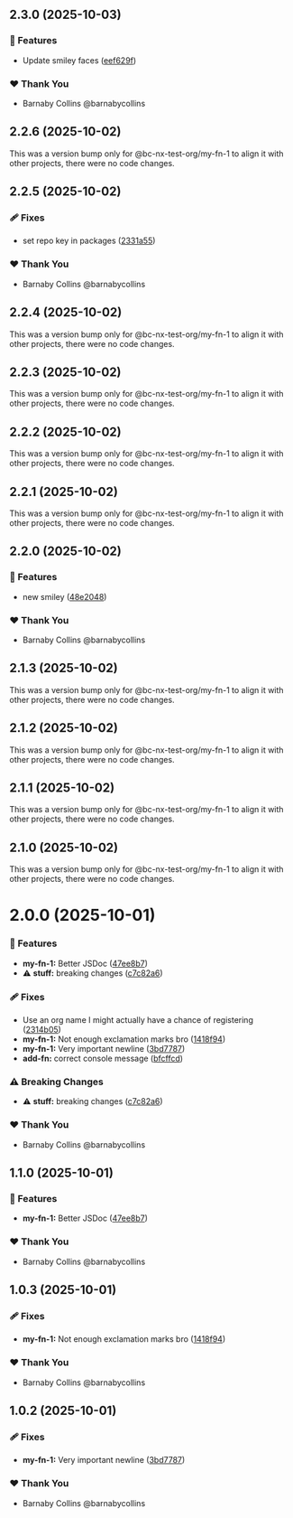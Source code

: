 ## 2.3.0 (2025-10-03)

### 🚀 Features

- Update smiley faces ([eef629f](https://github.com/barnabycollins/monorepo-playground/commit/eef629f))

### ❤️ Thank You

- Barnaby Collins @barnabycollins

## 2.2.6 (2025-10-02)

This was a version bump only for @bc-nx-test-org/my-fn-1 to align it with other projects, there were no code changes.

## 2.2.5 (2025-10-02)

### 🩹 Fixes

- set repo key in packages ([2331a55](https://github.com/barnabycollins/monorepo-playground/commit/2331a55))

### ❤️ Thank You

- Barnaby Collins @barnabycollins

## 2.2.4 (2025-10-02)

This was a version bump only for @bc-nx-test-org/my-fn-1 to align it with other projects, there were no code changes.

## 2.2.3 (2025-10-02)

This was a version bump only for @bc-nx-test-org/my-fn-1 to align it with other projects, there were no code changes.

## 2.2.2 (2025-10-02)

This was a version bump only for @bc-nx-test-org/my-fn-1 to align it with other projects, there were no code changes.

## 2.2.1 (2025-10-02)

This was a version bump only for @bc-nx-test-org/my-fn-1 to align it with other projects, there were no code changes.

## 2.2.0 (2025-10-02)

### 🚀 Features

- new smiley ([48e2048](https://github.com/barnabycollins/monorepo-playground/commit/48e2048))

### ❤️ Thank You

- Barnaby Collins @barnabycollins

## 2.1.3 (2025-10-02)

This was a version bump only for @bc-nx-test-org/my-fn-1 to align it with other projects, there were no code changes.

## 2.1.2 (2025-10-02)

This was a version bump only for @bc-nx-test-org/my-fn-1 to align it with other projects, there were no code changes.

## 2.1.1 (2025-10-02)

This was a version bump only for @bc-nx-test-org/my-fn-1 to align it with other projects, there were no code changes.

## 2.1.0 (2025-10-02)

This was a version bump only for @bc-nx-test-org/my-fn-1 to align it with other projects, there were no code changes.

# 2.0.0 (2025-10-01)

### 🚀 Features

- **my-fn-1:** Better JSDoc ([47ee8b7](https://github.com/barnabycollins/monorepo-playground/commit/47ee8b7))
- ⚠️  **stuff:** breaking changes ([c7c82a6](https://github.com/barnabycollins/monorepo-playground/commit/c7c82a6))

### 🩹 Fixes

- Use an org name I might actually have a chance of registering ([2314b05](https://github.com/barnabycollins/monorepo-playground/commit/2314b05))
- **my-fn-1:** Not enough exclamation marks bro ([1418f94](https://github.com/barnabycollins/monorepo-playground/commit/1418f94))
- **my-fn-1:** Very important newline ([3bd7787](https://github.com/barnabycollins/monorepo-playground/commit/3bd7787))
- **add-fn:** correct console message ([bfcffcd](https://github.com/barnabycollins/monorepo-playground/commit/bfcffcd))

### ⚠️  Breaking Changes

- ⚠️  **stuff:** breaking changes ([c7c82a6](https://github.com/barnabycollins/monorepo-playground/commit/c7c82a6))

### ❤️ Thank You

- Barnaby Collins @barnabycollins

## 1.1.0 (2025-10-01)

### 🚀 Features

- **my-fn-1:** Better JSDoc ([47ee8b7](https://github.com/barnabycollins/monorepo-playground/commit/47ee8b7))

### ❤️ Thank You

- Barnaby Collins @barnabycollins

## 1.0.3 (2025-10-01)

### 🩹 Fixes

- **my-fn-1:** Not enough exclamation marks bro ([1418f94](https://github.com/barnabycollins/monorepo-playground/commit/1418f94))

### ❤️ Thank You

- Barnaby Collins @barnabycollins

## 1.0.2 (2025-10-01)

### 🩹 Fixes

- **my-fn-1:** Very important newline ([3bd7787](https://github.com/barnabycollins/monorepo-playground/commit/3bd7787))

### ❤️ Thank You

- Barnaby Collins @barnabycollins
